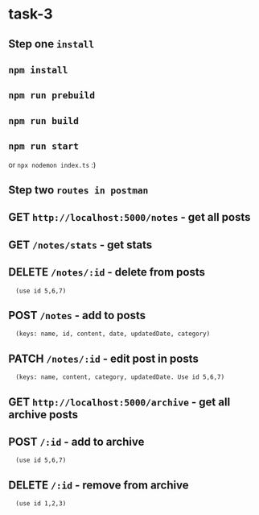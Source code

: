 # task-3

## Step one `install`

## `npm install`

## `npm run prebuild`

## `npm run build`
## `npm run start`
or `npx nodemon index.ts` :)

## Step two `routes in postman` 

##   GET `http://localhost:5000/notes` - get all posts
##   GET `/notes/stats` - get stats
##   DELETE `/notes/:id` - delete from posts
      (use id 5,6,7)
##   POST `/notes` - add to posts
      (keys: name, id, content, date, updatedDate, category)
##   PATCH `/notes/:id` - edit post in posts
      (keys: name, content, category, updatedDate. Use id 5,6,7)
      
##   GET `http://localhost:5000/archive` - get all archive posts
##   POST `/:id` - add to archive
      (use id 5,6,7)
##   DELETE `/:id` - remove from archive
      (use id 1,2,3)
